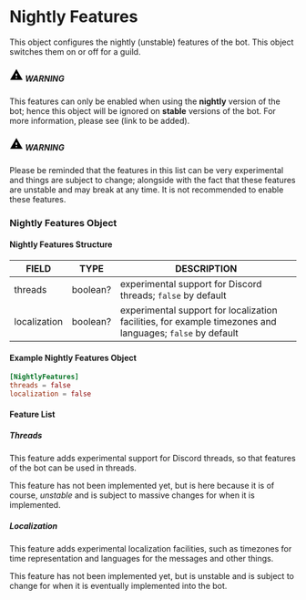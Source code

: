 # Nightly Features

This object configures the nightly (unstable) features of the bot. This object switches them on or off for a guild.

<div class="warning">
    <h5>
        <span class="span">
            <svg xmlns="http://www.w3.org/2000/svg" height="24px" viewBox="0 0 24 24" width="24px" fill="#000000"><path d="M1 21h22L12 2 1 21zm12-3h-2v-2h2v2zm0-4h-2v-4h2v4z"/></svg>
        </span>
        <span class="span2">
            WARNING
        </span>
    </h5>
    <p>This features can only be enabled when using the <strong>nightly</strong> version of the bot; hence this object will be ignored on <strong>stable</strong> versions of the bot. For more information, please see (link to be added).</p>
</div>

<div class="warning">
    <h5>
        <span class="span">
            <svg xmlns="http://www.w3.org/2000/svg" height="24px" viewBox="0 0 24 24" width="24px" fill="#000000"><path d="M1 21h22L12 2 1 21zm12-3h-2v-2h2v2zm0-4h-2v-4h2v4z"/></svg>
        </span>
        <span class="span2">
            WARNING
        </span>
    </h5>
    <p>Please be reminded that the features in this list can be very experimental and things are subject to change; alongside with the fact that these features are unstable and may break at any time. It is not recommended to enable these features.</p>
</div>

### Nightly Features Object

#### Nightly Features Structure

| FIELD        | TYPE     | DESCRIPTION                                                                                               |
|--------------|----------|-----------------------------------------------------------------------------------------------------------|
| threads      | boolean? | experimental support for Discord threads; `false` by default                                              |
| localization | boolean? | experimental support for localization facilities, for example timezones and languages; `false` by default |

#### Example Nightly Features Object

```toml
[NightlyFeatures]
threads = false
localization = false
```

#### Feature List

##### Threads

This feature adds experimental support for Discord threads, so that features of the bot can be used in threads.

This feature has not been implemented yet, but is here because it is of course, *unstable* and is subject to massive
changes for when it is implemented.

##### Localization

This feature adds experimental localization facilities, such as timezones for time representation and languages for
the messages and other things.

This feature has not been implemented yet, but is unstable and is subject to change for when it is eventually
implemented into the bot.

